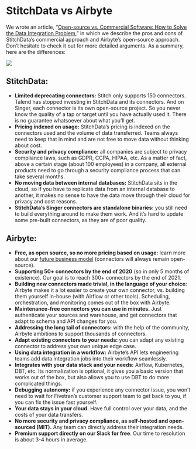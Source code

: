 # StitchData vs Airbyte

We wrote an article, “[Open-source vs. Commercial Software: How to Solve the Data Integration Problem](https://airbyte.io/articles/data-engineering-thoughts/open-source-vs-commercial-software-how-to-better-solve-data-integration/),” in which we describe the pros and cons of StitchData’s commercial approach and Airbyte’s open-source approach. Don’t hesitate to check it out for more detailed arguments. As a summary, here are the differences:

![](https://airbyte.io/wp-content/uploads/2020/10/Open-source-vs-commercial-approach-2048x1843.png)

## StitchData:

* **Limited deprecating connectors:** Stitch only supports 150 connectors. Talend has stopped investing in StitchData and its connectors. And on Singer, each connector is its own open-source project. So you never know the quality of a tap or target until you have actually used it. There is no guarantee whatsoever about what you’ll get.
* **Pricing indexed on usage:** StitchData’s pricing is indexed on the connectors used and the volume of data transferred. Teams always need to keep that in mind and are not free to move data without thinking about cost. 
* **Security and privacy compliance:** all companies are subject to privacy compliance laws, such as GDPR, CCPA, HIPAA, etc. As a matter of fact, above a certain stage \(about 100 employees\) in a company, all external products need to go through a security compliance process that can take several months. 
* **No moving data between internal databases:** StitchData sits in the cloud, so if you have to replicate data from an internal database to another, it makes no sense to have the data move through their cloud for privacy and cost reasons. 
* **StitchData’s Singer connectors are standalone binaries:** you still need to build everything around to make them work. And it’s hard to update some pre-built connectors, as they are of poor quality. 

## Airbyte:

* **Free, as open source, so no more pricing based on usage:** learn more about our [future business model](https://github.com/airbytehq/airbyte/tree/2f3a1f0f74375da6c94f135ad9449baffc75e85c/docs/company-handbook/business-model.md) \(connectors will always remain open-source\). 
* **Supporting 50+ connectors by the end of 2020** \(so in only 5 months of existence\). Our goal is to reach 300+ connectors by the end of 2021.
* **Building new connectors made trivial, in the language of your choice:** Airbyte makes it a lot easier to create your own connector, vs. building them yourself in-house \(with Airflow or other tools\). Scheduling, orchestration, and monitoring comes out of the box with Airbyte.
* **Maintenance-free connectors you can use in minutes.** Just authenticate your sources and warehouse, and get connectors that adapt to schema and API changes for you.
* **Addressing the long tail of connectors:** with the help of the community, Airbyte ambitions to support thousands of connectors. 
* **Adapt existing connectors to your needs:** you can adapt any existing connector to address your own unique edge case.
* **Using data integration in a workflow:** Airbyte’s API lets engineering teams add data integration jobs into their workflow seamlessly.
* **Integrates with your data stack and your needs:** Airflow, Kubernetes, DBT, etc. Its normalization is optional, it gives you a basic version that works out of the box, but also allows you to use DBT to do more complicated things.
* **Debugging autonomy:** if you experience any connector issue, you won’t need to wait for Fivetran’s customer support team to get back to you, if you can fix the issue fast yourself. 
* **Your data stays in your cloud.** Have full control over your data, and the costs of your data transfers.
* **No more security and privacy compliance, as self-hosted and open-sourced \(MIT\).** Any team can directly address their integration needs.
* **Premium support directly on our Slack for free**. Our time to resolution is about 3-4 hours in average. 

